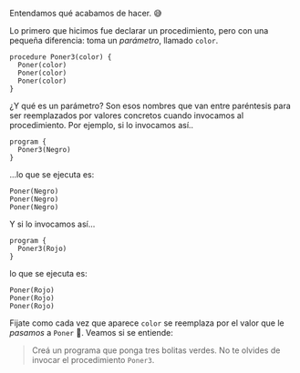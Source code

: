 Entendamos qué acabamos de hacer. :sweat_smile:

Lo primero que hicimos fue declarar un procedimiento, pero con una pequeña diferencia: toma un _parámetro_, llamado `color`.

```gobstones
procedure Poner3(color) {
  Poner(color)
  Poner(color)
  Poner(color)
}
```

¿Y qué es un parámetro? Son esos nombres que van entre paréntesis para ser reemplazados por valores concretos cuando invocamos al procedimiento. Por ejemplo, si lo invocamos así..

```gobstones
program {
  Poner3(Negro)
}
```

...lo que se ejecuta es:

```gobstones
Poner(Negro)
Poner(Negro)
Poner(Negro)
```

Y si lo invocamos así...

```gobstones
program {
  Poner3(Rojo)
}
```

lo que se ejecuta es:

```gobstones
Poner(Rojo)
Poner(Rojo)
Poner(Rojo)
```

Fijate como cada vez que aparece `color` se reemplaza por el valor que le _pasamos_ a `Poner` :raised_hands:. Veamos si se entiende:

> Creá un programa que ponga tres bolitas verdes. No te olvides de invocar el procedimiento `Poner3`.

